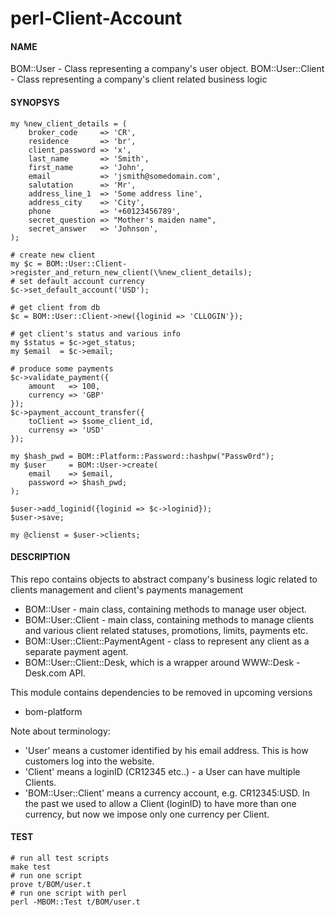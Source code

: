 # perl-Client-Account

#### NAME
BOM::User - Class representing a company's user object.
BOM::User::Client - Class representing a company's client related business logic

#### SYNOPSYS
```
my %new_client_details = (
    broker_code     => 'CR',
    residence       => 'br',
    client_password => 'x',
    last_name       => 'Smith',
    first_name      => 'John',
    email           => 'jsmith@somedomain.com',
    salutation      => 'Mr',
    address_line_1  => 'Some address line',
    address_city    => 'City',
    phone           => '+60123456789',
    secret_question => "Mother's maiden name",
    secret_answer   => 'Johnson',
);

# create new client
my $c = BOM::User::Client->register_and_return_new_client(\%new_client_details);
# set default account currency
$c->set_default_account('USD');

# get client from db
$c = BOM::User::Client->new({loginid => 'CLLOGIN'});

# get client's status and various info
my $status = $c->get_status;
my $email  = $c->email;

# produce some payments
$c->validate_payment({
    amount   => 100,
    currency => 'GBP'
});
$c->payment_account_transfer({
    toClient => $some_client_id,
    currensy => 'USD'
});

my $hash_pwd = BOM::Platform::Password::hashpw("Passw0rd");
my $user     = BOM::User->create(
    email    => $email,
    password => $hash_pwd;
);

$user->add_loginid({loginid => $c->loginid});
$user->save;

my @clienst = $user->clients;

```
#### DESCRIPTION

This repo contains objects to abstract company's business logic related to clients management and client's payments management

* BOM::User - main class, containing methods to manage user object.
* BOM::User::Client - main class, containing methods to manage clients and various client related statuses, promotions, limits, payments etc. 
* BOM::User::Client::PaymentAgent - class to represent any client as a separate payment agent.
* BOM::User::Client::Desk, which is a wrapper around WWW::Desk - Desk.com API.

This module contains dependencies to be removed in upcoming versions
* bom-platform

Note about terminology:

* 'User' means a customer identified by his email address. This is how customers log into the website.
* 'Client' means a loginID (CR12345 etc..) - a User can have multiple Clients.
* 'BOM::User::Client' means a currency account, e.g. CR12345:USD. In the past we used to allow a Client (loginID) to have more than one currency, but now we impose only one currency per Client.

#### TEST
    # run all test scripts
    make test
    # run one script
    prove t/BOM/user.t
    # run one script with perl
    perl -MBOM::Test t/BOM/user.t
